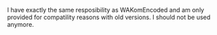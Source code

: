 I have exactly the same resposibility as WAKomEncoded and am only provided for compatility reasons with old versions. I should not be used anymore.